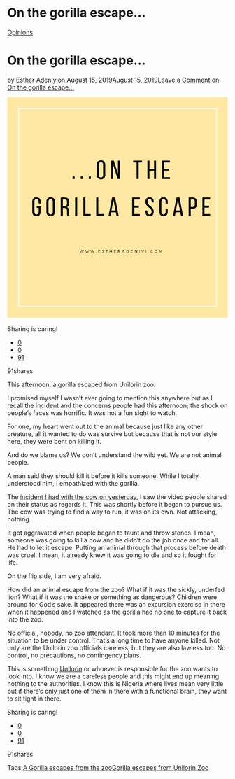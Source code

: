 # On the gorilla escape…

[Opinions](https://estheradeniyi.com/category/opinions/)
# On the gorilla escape&#x2026;

by [Esther Adeniyi](https://estheradeniyi.com/author/esther-adeniyi/)on [August 15, 2019August 15, 2019](https://estheradeniyi.com/on-gorilla-escaping-from-unilorin-zoo/)[Leave a Comment on On the gorilla escape&#x2026;](https://estheradeniyi.com/on-gorilla-escaping-from-unilorin-zoo/#respond)

![Gorilla escapes from Unilorin zoo](images\gorilla-escapes-from-unilorin-zoo.png)

Sharing is caring!

- [0](https://www.facebook.com/sharer/sharer.php?u=https%3A%2F%2Festheradeniyi.com%2Fon-gorilla-escaping-from-unilorin-zoo%2F&amp;t=On%20the%20gorilla%20escape...)
- [0](https://twitter.com/intent/tweet?text=On%20the%20gorilla%20escape...&amp;url=https%3A%2F%2Festheradeniyi.com%2Fon-gorilla-escaping-from-unilorin-zoo%2F)
- [91](#)

91shares

This afternoon, a gorilla escaped from Unilorin zoo.

I promised myself I wasn&#x2019;t ever going to mention this anywhere but as I recall the incident and the concerns people had this afternoon; the shock on people&#x2019;s faces was horrific. It was not a fun sight to watch.

For one, my heart went out to the animal because just like any other creature, all it wanted to do was survive but because that is not our style here, they were bent on killing it.

And do we blame us? We don&#x2019;t understand the wild yet. We are not animal people.

A man said they should kill it before it kills someone. While I totally understood him, I empathized with the gorilla.

The [incident I had with the cow on yesterday](https://estheradeniyi.com/what-do-you-do-when-death-struts-past-you/), I saw the video people shared on their status as regards it. This was shortly before it began to pursue us. The cow was trying to find a way to run, it was on its own. Not attacking, nothing.

It got aggravated when people began to taunt and throw stones. I mean, someone was going to kill a cow and he didn&#x2019;t do the job once and for all. He had to let it escape. Putting an animal through that process before death was cruel. I mean, it already knew it was going to die and so it fought for life.

On the flip side, I am very afraid.

How did an animal escape from the zoo? What if it was the sickly, underfed lion? What if it was the snake or something as dangerous? Children were around for God&#x2019;s sake. It appeared there was an excursion exercise in there when it happened and I watched as the gorilla had no one to capture it back into the zoo.

No official, nobody, no zoo attendant. It took more than 10 minutes for the situation to be under control. That&#x2019;s a long time to have anyone killed. Not only are the Unilorin zoo officials careless, but they are also lawless too. No control, no precautions, no contingency plans.

This is something [Unilorin](https://estheradeniyi.com/unilorin-courses-school-fees-admission/) or whoever is responsible for the zoo wants to look into. I know we are a careless people and this might end up meaning nothing to the authorities. I know this is Nigeria where lives mean very little but if there&#x2019;s only just one of them in there with a functional brain, they want to sit tight in there.

Sharing is caring!

- [0](https://www.facebook.com/sharer/sharer.php?u=https%3A%2F%2Festheradeniyi.com%2Fon-gorilla-escaping-from-unilorin-zoo%2F&amp;t=On%20the%20gorilla%20escape...)
- [0](https://twitter.com/intent/tweet?text=On%20the%20gorilla%20escape...&amp;url=https%3A%2F%2Festheradeniyi.com%2Fon-gorilla-escaping-from-unilorin-zoo%2F)
- [91](#)

91shares

Tags:[A Gorilla escapes from the zoo](https://estheradeniyi.com/tag/a-gorilla-escapes-from-the-zoo/)[Gorilla escapes from Unilorin Zoo](https://estheradeniyi.com/tag/gorilla-escapes-from-unilorin-zoo/)